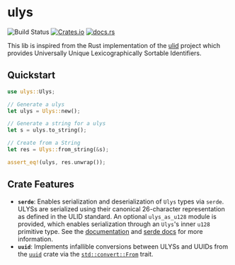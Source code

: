 # ulys

![Build Status](https://github.com/ystorian/ulys/actions/workflows/ci-build.yml/badge.svg)
[![Crates.io](https://img.shields.io/crates/v/ulys.svg)](https://crates.io/crates/ulys)
[![docs.rs](https://docs.rs/ulys/badge.svg)](https://docs.rs/ulys)

This lib is inspired from the Rust implementation of the [ulid][ulid] project which provides Universally Unique Lexicographically Sortable Identifiers.

[ulid]: https://github.com/ulid/spec

## Quickstart

```rust
use ulys::Ulys;

// Generate a ulys
let ulys = Ulys::new();

// Generate a string for a ulys
let s = ulys.to_string();

// Create from a String
let res = Ulys::from_string(&s);

assert_eq!(ulys, res.unwrap());
```

## Crate Features

* **`serde`**: Enables serialization and deserialization of `Ulys` types via `serde`. ULYSs are serialized using their canonical 26-character representation as defined in the ULID standard. An optional `ulys_as_u128` module is provided, which enables serialization through an `Ulys`'s inner `u128` primitive type. See the [documentation][serde_mod] and [serde docs][serde_docs] for more information.
* **`uuid`**: Implements infallible conversions between ULYSs and UUIDs from the [`uuid`][uuid] crate via the [`std::convert::From`][trait_from] trait.

[serde_mod]: https://docs.rs/ulys/latest/ulys/serde/index.html
[serde_docs]: https://serde.rs/field-attrs.html#with
[uuid]: https://github.com/uuid-rs/uuid
[trait_from]: https://doc.rust-lang.org/std/convert/trait.From.html
